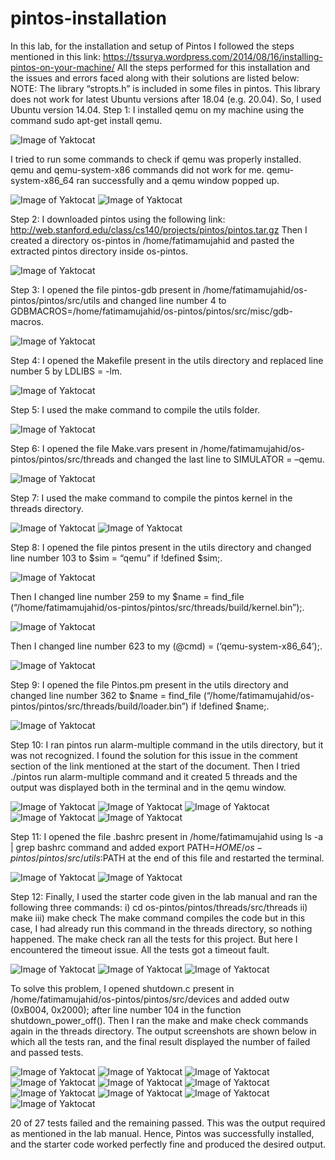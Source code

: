 # pintos-installation
In this lab, for the installation and setup of Pintos I followed the steps mentioned in this link:
https://tssurya.wordpress.com/2014/08/16/installing-pintos-on-your-machine/
All the steps performed for this installation and the issues and errors faced along with their solutions are listed below:
NOTE: The library “stropts.h” is included in some files in pintos. This library does not work for latest Ubuntu versions after 18.04 (e.g. 20.04). So, I used Ubuntu version 14.04.
Step 1: I installed qemu on my machine using the command sudo apt-get install qemu.

![Image of Yaktocat](https://github.com/Fatima-Mujahid/pintos-installation/blob/main/Resources/1.png)

I tried to run some commands to check if qemu was properly installed. qemu and qemu-system-x86 commands did not work for me. qemu-system-x86_64 ran successfully and a qemu window popped up.

![Image of Yaktocat](https://github.com/Fatima-Mujahid/pintos-installation/blob/main/Resources/2.png)
![Image of Yaktocat](https://github.com/Fatima-Mujahid/pintos-installation/blob/main/Resources/3.png)

Step 2: I downloaded pintos using the following link:
http://web.stanford.edu/class/cs140/projects/pintos/pintos.tar.gz
Then I created a directory os-pintos in /home/fatimamujahid and pasted the extracted pintos directory inside os-pintos.

![Image of Yaktocat](https://github.com/Fatima-Mujahid/pintos-installation/blob/main/Resources/4.png)

Step 3: I opened the file pintos-gdb present in /home/fatimamujahid/os-pintos/pintos/src/utils and changed line number 4 to GDBMACROS=/home/fatimamujahid/os-pintos/pintos/src/misc/gdb-macros.

![Image of Yaktocat](https://github.com/Fatima-Mujahid/pintos-installation/blob/main/Resources/5.png)

Step 4: I opened the Makefile present in the utils directory and replaced line number 5 by LDLIBS = -lm.

![Image of Yaktocat](https://github.com/Fatima-Mujahid/pintos-installation/blob/main/Resources/6.png)

Step 5: I used the make command to compile the utils folder.

![Image of Yaktocat](https://github.com/Fatima-Mujahid/pintos-installation/blob/main/Resources/7.png)

Step 6: I opened the file Make.vars present in /home/fatimamujahid/os-pintos/pintos/src/threads and changed the last line to SIMULATOR = –qemu.

![Image of Yaktocat](https://github.com/Fatima-Mujahid/pintos-installation/blob/main/Resources/8.png)

Step 7: I used the make command to compile the pintos kernel in the threads directory.

![Image of Yaktocat](https://github.com/Fatima-Mujahid/pintos-installation/blob/main/Resources/9.png)
![Image of Yaktocat](https://github.com/Fatima-Mujahid/pintos-installation/blob/main/Resources/10.png)

Step 8: I opened the file pintos present in the utils directory and changed line number 103 to $sim = “qemu” if !defined $sim;.

![Image of Yaktocat](https://github.com/Fatima-Mujahid/pintos-installation/blob/main/Resources/11.png)

Then I changed line number 259 to my $name = find_file (“/home/fatimamujahid/os-pintos/pintos/src/threads/build/kernel.bin”);.

![Image of Yaktocat](https://github.com/Fatima-Mujahid/pintos-installation/blob/main/Resources/12.png)

Then I changed line number 623 to my (@cmd) = (‘qemu-system-x86_64’);.

![Image of Yaktocat](https://github.com/Fatima-Mujahid/pintos-installation/blob/main/Resources/13.png)

Step 9: I opened the file Pintos.pm present in the utils directory and changed line number 362 to  $name = find_file (“/home/fatimamujahid/os-pintos/pintos/src/threads/build/loader.bin”) if !defined $name;.

![Image of Yaktocat](https://github.com/Fatima-Mujahid/pintos-installation/blob/main/Resources/14.png)

Step 10: I ran pintos run alarm-multiple command in the utils directory, but it was not recognized. I found the solution for this issue in the comment section of the link mentioned at the start of the document. Then I tried ./pintos run alarm-multiple command and it created 5 threads and the output was displayed both in the terminal and in the qemu window.

![Image of Yaktocat](https://github.com/Fatima-Mujahid/pintos-installation/blob/main/Resources/pintos.png)
![Image of Yaktocat](https://github.com/Fatima-Mujahid/pintos-installation/blob/main/Resources/15.png)
![Image of Yaktocat](https://github.com/Fatima-Mujahid/pintos-installation/blob/main/Resources/16.png)
![Image of Yaktocat](https://github.com/Fatima-Mujahid/pintos-installation/blob/main/Resources/17.png)
![Image of Yaktocat](https://github.com/Fatima-Mujahid/pintos-installation/blob/main/Resources/18.png)

Step 11: I opened the file .bashrc present in /home/fatimamujahid using ls -a | grep bashrc command and added export PATH=$HOME/os-pintos/pintos/src/utils:$PATH at the end of this file and restarted the terminal.

![Image of Yaktocat](https://github.com/Fatima-Mujahid/pintos-installation/blob/main/Resources/19.png)
![Image of Yaktocat](https://github.com/Fatima-Mujahid/pintos-installation/blob/main/Resources/20.png)

Step 12: Finally, I used the starter code given in the lab manual and ran the following three commands:
i) cd os-pintos/pintos/threads/src/threads
ii) make
iii) make check
The make command compiles the code but in this case, I had already run this command in the threads directory, so nothing happened. The make check ran all the tests for this project. But here I encountered the timeout issue. All the tests got a timeout fault. 

![Image of Yaktocat](https://github.com/Fatima-Mujahid/pintos-installation/blob/main/Resources/21.png)
![Image of Yaktocat](https://github.com/Fatima-Mujahid/pintos-installation/blob/main/Resources/22.png)
![Image of Yaktocat](https://github.com/Fatima-Mujahid/pintos-installation/blob/main/Resources/23.png)

To solve this problem, I opened shutdown.c present in /home/fatimamujahid/os-pintos/pintos/src/devices and added outw (0xB004, 0x2000); after line number 104 in the
function shutdown_power_off(). Then I ran the make and make check commands again in the threads directory. The output screenshots are shown below in which all the tests ran, and the final result displayed the number of failed and passed tests.

![Image of Yaktocat](https://github.com/Fatima-Mujahid/pintos-installation/blob/main/Resources/24.png)
![Image of Yaktocat](https://github.com/Fatima-Mujahid/pintos-installation/blob/main/Resources/25.png)
![Image of Yaktocat](https://github.com/Fatima-Mujahid/pintos-installation/blob/main/Resources/26.png)
![Image of Yaktocat](https://github.com/Fatima-Mujahid/pintos-installation/blob/main/Resources/27.png)
![Image of Yaktocat](https://github.com/Fatima-Mujahid/pintos-installation/blob/main/Resources/28.png)
![Image of Yaktocat](https://github.com/Fatima-Mujahid/pintos-installation/blob/main/Resources/29.png)
![Image of Yaktocat](https://github.com/Fatima-Mujahid/pintos-installation/blob/main/Resources/30.png)
![Image of Yaktocat](https://github.com/Fatima-Mujahid/pintos-installation/blob/main/Resources/31.png)
![Image of Yaktocat](https://github.com/Fatima-Mujahid/pintos-installation/blob/main/Resources/32.png)
![Image of Yaktocat](https://github.com/Fatima-Mujahid/pintos-installation/blob/main/Resources/33.png)

20 of 27 tests failed and the remaining passed. This was the output required as mentioned in the lab manual. 
Hence, Pintos was successfully installed, and the starter code worked perfectly fine and produced the desired output.
